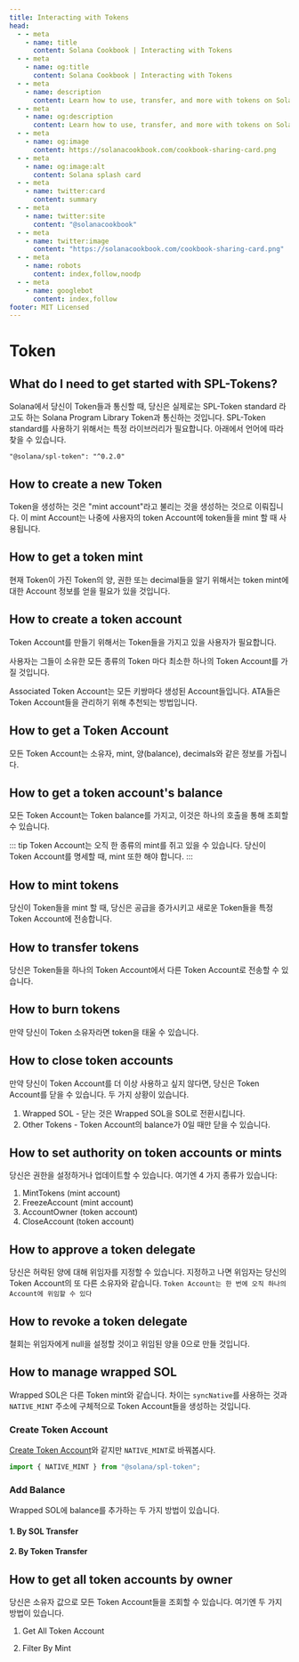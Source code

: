 ```yaml
---
title: Interacting with Tokens
head:
  - - meta
    - name: title
      content: Solana Cookbook | Interacting with Tokens
  - - meta
    - name: og:title
      content: Solana Cookbook | Interacting with Tokens
  - - meta
    - name: description
      content: Learn how to use, transfer, and more with tokens on Solana
  - - meta
    - name: og:description
      content: Learn how to use, transfer, and more with tokens on Solana
  - - meta
    - name: og:image
      content: https://solanacookbook.com/cookbook-sharing-card.png
  - - meta
    - name: og:image:alt
      content: Solana splash card
  - - meta
    - name: twitter:card
      content: summary
  - - meta
    - name: twitter:site
      content: "@solanacookbook"
  - - meta
    - name: twitter:image
      content: "https://solanacookbook.com/cookbook-sharing-card.png"
  - - meta
    - name: robots
      content: index,follow,noodp
  - - meta
    - name: googlebot
      content: index,follow
footer: MIT Licensed
---
```


# Token

## What do I need to get started with SPL-Tokens?

Solana에서 당신이 Token들과 통신할 때, 당신은 실제로는 SPL-Token standard 라고도 하는 Solana Program Library Token과 통신하는 것입니다.
SPL-Token standard를 사용하기 위해서는 특정 라이브러리가 필요합니다. 아래에서 언어에 따라 찾을 수 있습니다.

<CodeGroup>
  <CodeGroupItem title="TS" active>

```
"@solana/spl-token": "^0.2.0"
```

  </CodeGroupItem>
</CodeGroup>

## How to create a new Token

Token을 생성하는 것은 "mint account"라고 불리는 것을 생성하는 것으로 이뤄집니다.
이 mint Account는 나중에 사용자의 token Account에 token들을 mint 할 때 사용됩니다.

<SolanaCodeGroup>
  <SolanaCodeGroupItem title="TS" active>

  <template v-slot:default>

@[code](@/code/token/create-mint-account/create-mint-account.en.ts)

  </template>

  <template v-slot:preview>

@[code](@/code/token/create-mint-account/create-mint-account.preview.en.ts)

  </template>

  </SolanaCodeGroupItem>
</SolanaCodeGroup>

## How to get a token mint

현재 Token이 가진 Token의 양, 권한 또는 decimal들을 알기 위해서는 token mint에 대한 Account 정보를 얻을 필요가 있을 것입니다.

<SolanaCodeGroup>
  <SolanaCodeGroupItem title="TS" active>

  <template v-slot:default>

@[code](@/code/token/get-mint-account/get-mint-account.en.ts)

  </template>

  <template v-slot:preview>

@[code](@/code/token/get-mint-account/get-mint-account.preview.en.ts)

  </template>

  </SolanaCodeGroupItem>
</SolanaCodeGroup>

## How to create a token account

Token Account를 만들기 위해서는 Token들을 가지고 있을 사용자가 필요합니다.

사용자는 그들이 소유한 모든 종류의 Token 마다 최소한 하나의 Token Account를 가질 것입니다.

Associated Token Account는 모든 키쌍마다 생성된 Account들입니다.
ATA들은 Token Account들을 관리하기 위해 추천되는 방법입니다.

<SolanaCodeGroup>
  <SolanaCodeGroupItem title="TS" active>

  <template v-slot:default>

@[code](@/code/token/create-token-account/ata.en.ts)

  </template>

  <template v-slot:preview>

@[code](@/code/token/create-token-account/ata.preview.en.ts)

  </template>

  </SolanaCodeGroupItem>
</SolanaCodeGroup>

## How to get a Token Account

모든 Token Account는 소유자, mint, 양(balance), decimals와 같은 정보를 가집니다.

<SolanaCodeGroup>
  <SolanaCodeGroupItem title="TS" active>

  <template v-slot:default>

@[code](@/code/token/get-token-account/get-token-account.en.ts)

  </template>

  <template v-slot:preview>

@[code](@/code/token/get-token-account/get-token-account.preview.en.ts)

  </template>

  </SolanaCodeGroupItem>
</SolanaCodeGroup>

## How to get a token account's balance

모든 Token Account는 Token balance를 가지고, 이것은 하나의 호출을 통해 조회할 수 있습니다.

<SolanaCodeGroup>
  <SolanaCodeGroupItem title="TS" active>

  <template v-slot:default>

@[code](@/code/token/get-token-balance/get-token-balance.en.ts)

  </template>

  <template v-slot:preview>

@[code](@/code/token/get-token-balance/get-token-balance.preview.en.ts)

  </template>

  </SolanaCodeGroupItem>

<SolanaCodeGroupItem title="Rust" >

  <template v-slot:default>

@[code](@/code/token/get-token-balance/get-token-balance.en.rs)

  </template>

  <template v-slot:preview>

@[code](@/code/token/get-token-balance/get-token-balance.preview.en.rs)

  </template>

  </SolanaCodeGroupItem>

</SolanaCodeGroup>

::: tip
Token Account는 오직 한 종류의 mint를 쥐고 있을 수 있습니다.
당신이 Token Account를 명세할 때, mint 또한 해야 합니다.
:::

## How to mint tokens

당신이 Token들을 mint 할 때, 당신은 공급을 증가시키고 새로운 Token들을 특정 Token Account에 전송합니다.

<SolanaCodeGroup>
  <SolanaCodeGroupItem title="TS" active>

  <template v-slot:default>

@[code](@/code/token/mint-token/mint-token.en.ts)

  </template>

  <template v-slot:preview>

@[code](@/code/token/mint-token/mint-token.preview.en.ts)

  </template>

  </SolanaCodeGroupItem>
</SolanaCodeGroup>

## How to transfer tokens

당신은 Token들을 하나의 Token Account에서 다른 Token Account로 전송할 수 있습니다.

<SolanaCodeGroup>
  <SolanaCodeGroupItem title="TS" active>

  <template v-slot:default>

@[code](@/code/token/transfer-token/transfer-token.en.ts)

  </template>

  <template v-slot:preview>

@[code](@/code/token/transfer-token/transfer-token.preview.en.ts)

  </template>

  </SolanaCodeGroupItem>
</SolanaCodeGroup>

## How to burn tokens

만약 당신이 Token 소유자라면 token을 태울 수 있습니다.


<SolanaCodeGroup>
  <SolanaCodeGroupItem title="TS" active>

  <template v-slot:default>

@[code](@/code/token/burn-token/burn-token.en.ts)

  </template>

  <template v-slot:preview>

@[code](@/code/token/burn-token/burn-token.preview.en.ts)

  </template>

  </SolanaCodeGroupItem>
</SolanaCodeGroup>

## How to close token accounts

만약 당신이 Token Account를 더 이상 사용하고 싶지 않다면, 당신은 Token Account를 닫을 수 있습니다.
두 가지 상황이 있습니다.

1. Wrapped SOL - 닫는 것은 Wrapped SOL을 SOL로 전환시킵니다.
2. Other Tokens - Token Account의 balance가 0일 때만 닫을 수 있습니다.

<SolanaCodeGroup>
  <SolanaCodeGroupItem title="TS" active>

  <template v-slot:default>

@[code](@/code/token/close-token-account/close-token-account.en.ts)

  </template>

  <template v-slot:preview>

@[code](@/code/token/close-token-account/close-token-account.preview.en.ts)

  </template>

  </SolanaCodeGroupItem>
</SolanaCodeGroup>

## How to set authority on token accounts or mints

당신은 권한을 설정하거나 업데이트할 수 있습니다. 여기엔 4 가지 종류가 있습니다:

1. MintTokens (mint account)
2. FreezeAccount (mint account)
3. AccountOwner (token account)
4. CloseAccount (token account)

<SolanaCodeGroup>
  <SolanaCodeGroupItem title="TS" active>

  <template v-slot:default>

@[code](@/code/token/set-authority/main.en.ts)

  </template>

  <template v-slot:preview>

@[code](@/code/token/set-authority/main.preview.en.ts)

  </template>

  </SolanaCodeGroupItem>
</SolanaCodeGroup>

## How to approve a token delegate

당신은 허락된 양에 대해 위임자를 지정할 수 있습니다. 지정하고 나면 위임자는 당신의 Token Account의 또 다른 소유자와 같습니다.
`Token Account는 한 번에 오직 하나의 Account에 위임할 수 있다`

<SolanaCodeGroup>
  <SolanaCodeGroupItem title="TS" active>

  <template v-slot:default>

@[code](@/code/token/approve/main.en.ts)

  </template>

  <template v-slot:preview>

@[code](@/code/token/approve/main.preview.en.ts)

  </template>

  </SolanaCodeGroupItem>
</SolanaCodeGroup>

## How to revoke a token delegate

철회는 위임자에게 null을 설정할 것이고 위임된 양을 0으로 만들 것입니다.

<SolanaCodeGroup>
  <SolanaCodeGroupItem title="TS" active>

  <template v-slot:default>

@[code](@/code/token/revoke/main.en.ts)

  </template>

  <template v-slot:preview>

@[code](@/code/token/revoke/main.preview.en.ts)

  </template>

  </SolanaCodeGroupItem>
</SolanaCodeGroup>

## How to manage wrapped SOL

Wrapped SOL은 다른 Token mint와 같습니다. 차이는 `syncNative`를 사용하는 것과 `NATIVE_MINT` 주소에 구체적으로 Token Account들을 생성하는 것입니다.

### Create Token Account

[Create Token Account](#create-token-account)와 같지만 `NATIVE_MINT`로 바꿔봅시다.

```js
import { NATIVE_MINT } from "@solana/spl-token";
```

### Add Balance

Wrapped SOL에 balance를 추가하는 두 가지 방법이 있습니다.

#### 1. By SOL Transfer

<SolanaCodeGroup>
  <SolanaCodeGroupItem title="TS" active>

  <template v-slot:default>

@[code](@/code/token/wrapped-sol/add-balance-by-sol.en.ts)

  </template>

  <template v-slot:preview>

@[code](@/code/token/wrapped-sol/add-balance-by-sol.preview.en.ts)

  </template>

  </SolanaCodeGroupItem>
</SolanaCodeGroup>

#### 2. By Token Transfer

<SolanaCodeGroup>
  <SolanaCodeGroupItem title="TS" active>

  <template v-slot:default>

@[code](@/code/token/wrapped-sol/add-balance-by-token.en.ts)

  </template>

  <template v-slot:preview>

@[code](@/code/token/wrapped-sol/add-balance-by-token.preview.en.ts)

  </template>

  </SolanaCodeGroupItem>
</SolanaCodeGroup>

## How to get all token accounts by owner

당신은 소유자 값으로 모든 Token Account들을 조회할 수 있습니다. 여기엔 두 가지 방법이 있습니다.

1. Get All Token Account

<SolanaCodeGroup>
  <SolanaCodeGroupItem title="TS" active>

  <template v-slot:default>

@[code](@/code/token/get-token-account-by-owner/all.en.ts)

  </template>

  <template v-slot:preview>

@[code](@/code/token/get-token-account-by-owner/all.preview.en.ts)

  </template>

  </SolanaCodeGroupItem>
</SolanaCodeGroup>

2. Filter By Mint

<SolanaCodeGroup>
  <SolanaCodeGroupItem title="TS" active>

  <template v-slot:default>

@[code](@/code/token/get-token-account-by-owner/by-mint.en.ts)

  </template>

  <template v-slot:preview>

@[code](@/code/token/get-token-account-by-owner/by-mint.preview.en.ts)

  </template>

  </SolanaCodeGroupItem>
</SolanaCodeGroup>
